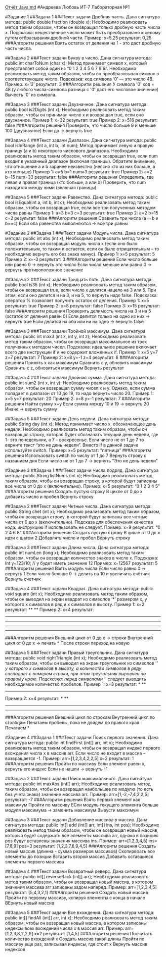 
[Отчёт Java.md](https://github.com/user-attachments/files/22453907/Java.md)
#Андреева Любовь ИТ-7 Лабораторная №1

#Задание 1
##Задача 1
###Текст задачи
Дробная часть.
Дана сигнатура метода: public double fraction (double x);
Необходимо реализовать метод таким образом, чтобы он возвращал только
дробную часть числа х. Подсказка: вещественное число может быть
преобразовано к целому путем отбрасывания дробной части.
Пример:
x=5,25
результат: 0,25
###Алгоритм решения
Взять остаток от деления на 1 - это даст дробную часть числа.


##Задача 2
###Текст задачи
Букву в число.
Дана сигнатура метода: public int charToNum (char x);
Метод принимает символ х, который представляет собой один из “0 1 2 3 4 5 6 7
8 9”. Необходимо реализовать метод таким образом, чтобы он преобразовывал
символ в соответствующее число. Подсказка: код символа ‘0’ — это число 48.
Пример:
x=’3’
результат: 3
###Алгоритм решения
У символа '0' код = 48 (у любого числа-символа разница с '0' даст его числовое значение)
Вычесть '0' из символа.


##Задача 3
###Текст задачи
 Двузначное.
Дана сигнатура метода: public bool is2Digits (int x);
Необходимо реализовать метод таким образом, чтобы он принимал число x и
возвращал true, если оно двузначное.
Пример 1:
x=32
результат: true
Пример 2:
x=516
результат: false
###Алгоритм решения
Проверить, что число больше 9 и меньше 100 (двузначное)
Если да -> вернуть true


##Задача 4
###Текст задачи
Диапазон.
Дана сигнатура метода: public bool isInRange (int a, int b, int num);
Метод принимает левую и правую границу (a и b) некоторого числового
диапазона. Необходимо реализовать метод таким образом, чтобы он возвращал
true, если num входит в указанный диапазон (включая границы). Обратите
внимание, что отношение a и b заранее неизвестно (неясно кто из них больше, а
кто меньше)
Пример 1:
a=5 b=1 num=3
результат: true
Пример 2:
a=2 b=15 num=33
результат: false
###Алгоритм решения
Определить, где левая и правая граница (кто больше, a или b)
Проверить, что num находится между ними (включая границы)


##Задача 5
###Текст задачи
 Равенство.
Дана сигнатура метода: public bool isEqual(int a, int b, int c);
Необходимо реализовать метод таким образом, чтобы он возвращал true, если
все три полученных методом числа равны
Пример 1:
a=3 b=3 с=3
результат: true
Пример 2:
a=2 b=15 с=2
результат: false
###Алгоритм решения
Сравнить три числа (a==b и b==c)
Если оба равенства выполняются -> все три равны


#Задание 2
##Задача 1
###Текст задачи
Модуль числа.
Дана сигнатура метода: public int abs (int x);
Необходимо реализовать метод таким образом, чтобы он возвращал модуль
числа х (если оно было положительным, то таким и остается, если он было
отрицательным – то необходимо вернуть его без знака минус).
Пример 1:
x=5
результат: 5
Пример 2:
x=-3
результат: 3
###Алгоритм решения
Если число больше или равно 0 -> вернуть это число
Если число меньше или равно 0 -> вернуть противоположное значение


##Задача 2
###Текст задачи
Тридцать пять.
Дана сигнатура метода: public bool is35 (int x);
Необходимо реализовать метод таким образом, чтобы он возвращал true, если
число x делится нацело на 3 или 5. При этом, если оно делится и на 3, и на 5, то
вернуть надо false. Подсказка: оператор % позволяет получить остаток от
деления.
Пример 1:
x=5
результат: true
Пример 2:
x=8
результат: false
Пример 3:
x=15
результат: false
###Алгоритм решения
Проверить делимость числа на 3 и на 5 (остаток от деления равен 0)
Если делится только на одно из них -> вернуть true
Если делится на оба или ни на одно -> вернуть false


##Задача 3
###Текст задачи
Тройной максимум.
Дана сигнатура метода: public int max3 (int x, int y, int z);
Необходимо реализовать метод таким образом, чтобы он возвращал
максимальное из трех полученных методом чисел. Подсказка: идеальное
решение включает всего две инструкции if и не содержит вложенных if.
Пример 1:
x=5 y=7 z=7
результат: 7
Пример 2:
x=8 y=-1 z=4
результат: 8
###Алгоритм решения
Принять х как максимум
Сравнить с у, обновить максимум
Сравнить с z, обновиться максимум
Вернуть результат


##Задача 4
###Текст задачи
Двойная сумма.
Дана сигнатура метода: public int sum2 (int x, int y);
Необходимо реализовать метод таким образом, чтобы он возвращал сумму
чисел x и y. Однако, если сумма попадает в диапазон от 10 до 19, то надо вернуть
число 20.
Пример 1:
x=5 y=7
результат: 20
Пример 2:
x=8 y=-1
результат: 7
###Алгоритм решения
Найти сумму х+у
Если сумма между 10 и 19 -> вернуть 20
Иначе -> вернуть сумму


##Задача 5
###Текст задачи
День недели.
Дана сигнатура метода: public String day (int x);
Метод принимает число x, обозначающее день недели. Необходимо реализовать
метод таким образом, чтобы он возвращал строку, которая будет обозначать
текущий день недели, где 1- это понедельник, а 7 – воскресенье. Если число не
от 1 до 7 то верните текст “это не день недели”. Вместо if в данной задаче
используйте switch.
Пример:
x=5
результат: “пятница”
###Алгоритм решения
Использовать switch по числу от 1 до 7
Вернуть строку с названием дня 
Если число не от 1 до 7 -> вернуть "Это не день недели"


#Задание 3
##Задача 1
###Текст задачи
Числа подряд.
Дана сигнатура метода: public String listNums (int x);
Необходимо реализовать метод таким образом, чтобы он возвращал строку, в
которой будут записаны все числа от 0 до x (включительно).
Пример:
x=5
результат: “0 1 2 3 4 5”
###Алгоритм решения
Создать пустую строку
В цикле от 0 до х добавить число и пробел
Вернуть строку


##Задача 2
###Текст задачи
Четные числа.
Дана сигнатура метода: public String chet (int x);
Необходимо реализовать метод таким образом, чтобы он возвращал строку, в
которой будут записаны все четные числа от 0 до x (включительно). Подсказа
для обеспечения качества кода: инструкцию if использовать не следует.
Пример:
x=9
результат: “0 2 4 6 8”
###Алгоритм решения
Создать пустую строку
В цикле от 0 до х идти с шагом 2
Добавлять число и пробел
Вернуть строку


##Задача 3
###Текст задачи
Длина числа.
Дана сигнатура метода: public int numLen (long x);
Необходимо реализовать метод таким образом, чтобы он возвращал количество
знаков в числе x.
Подсказка:
Int у=123/10; // у будет иметь значение 12
Пример:
x=12567
результат: 5
###Алгоритм решения
Взять модуль числа
Если число равно 0 -> вернуть 1
Если число больше 0 -> делить на 10 и увеличить счётчик
Вернуть счетчик


##Задача 4
###Текст задачи
Квадрат.
Дана сигнатура метода: public void square (int x);
Необходимо реализовать метод таким образом, чтобы он выводил на экран
квадрат из символов ‘*’ размером х, у которого х символов в ряд и х символов в
высоту.
Пример 1:
x=2
результат:
**
**
Пример 2:
x=4
результат:
****
****
****
****
###Алгоритм решения
Внешний цикл от 0 до х -> строки
Внутренний цикл от 0 до х -> печать *
После строки переход на новую


##Задача 5
###Текст задачи
Правый треугольник.
Дана сигнатура метода: public void rightTriangle (int x);
Необходимо реализовать метод таким образом, чтобы он выводил на экран
треугольник из символов ‘*’ у которого х символов в высоту, а количество
символов в ряду совпадает с номером строки, при этом треугольник выровнен
по правому краю. Подсказка: перед символами ‘*’ следует выводить
необходимое количество пробелов.
Пример 1:
x=3
результат:
 *
 **
***
Пример 2:
x=4
результат:
 *
 **
 ***
****
###Алгоритм решения
Внешний цикл по строкам
Внутренний цикл по столбцам
Печатаем пробелы, пока не дойдем до правого края
Печатаем *


#Задание 4
##Задача 1
###Текст задачи
Поиск первого значения.
Дана сигнатура метода: public int findFirst (int[] arr, int x);
Необходимо реализовать метод таким образом, чтобы он возвращал индекс
первого вхождения числа x в массив arr. Если число не входит в массив –
возвращается -1.
Пример:
arr=[1,2,3,4,2,2,5]
x=2
результат: 1
###Алгоритм решения
Пройти по массиву 
Если элемент равен х, вернуть его индекс
Если не нашли -> вернуть -1


##Задача 2
###Текст задачи
Поиск максимального.
Дана сигнатура метода: public int maxAbs (int[] arr);
Необходимо реализовать метод таким образом, чтобы он возвращал
наибольшее по модулю (то есть без учета знака) значение массива arr.
Пример:
arr=[1,-2,-7,4,2,2,5]
результат: -7
###Алгоритм решения
Взять первый элемент как максимум
Пройти по массиву
ЕСли модуль текущего элемента больше модуля максимума -> заменить максимум
Вывусти максимум


##Задача 3
###Текст задачи
Добавление массива в массив.
Дана сигнатура метода: public int[] add (int[] arr, int[] ins, int pos);
Необходимо реализовать метод таким образом, чтобы он возвращал новый
массив, который будет содержать все элементы массива arr, однако в позицию
pos будут вставлены значения массива ins.
Пример:
arr=[1,2,3,4,5]
ins=[7,8,9]
pos=3
результат: [1,2,3,7,8,9,4,5]
###Алгоритм решения
Создать новый массив (длинна - сумма размеров массивов)
Скопирвоать все элементы до позиции
Вставить второй массив
Добавить оставшиеся элементы первого массива


##Задача 4
###Текст задачи
Возвратный реверс.
Дана сигнатура метода: public int[] reverseBack (int[] arr);
Необходимо реализовать метод таким образом, чтобы он возвращал новый
массив, в котором значения массива arr записаны задом наперед.
Пример:
arr=[1,2,3,4,5]
результат: [5,4,3,2,1]
###Алгоритм решения
Создать новый массив
Пройти по первому массиву, копируя элементы с конца в начало
ВЕрнуть новый массив


##Задача 5
###Текст задачи
Все вхождения.
Дана сигнатура метода: public int[] findAll (int[] arr, int x);
Необходимо реализовать метод таким образом, чтобы он возвращал новый
массив, в котором записаны индексы всех вхождений числа x в массив arr.
Пример:
arr=[1,2,3,8,2,2,9]
x=2
результат: [1,4,5]
###Алгоритм решения
Посчитать количество вхождений х
Создать массив такой длины
Пройти по массиву еще раз, записывая индексы, где стоит х
Вернуть массив индексов
